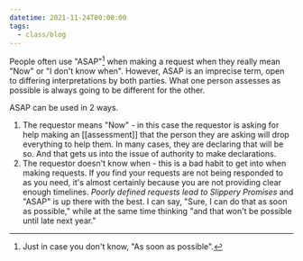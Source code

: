 ```yaml
---
datetime: 2021-11-24T00:00:00
tags:
  - class/blog
---
```

People often use "ASAP"[^1] when making a request when they really mean "Now" or "I don't know when". However, ASAP is an imprecise term, open to differing interpretations by both parties. What one person assesses as possible is always going to be different for the other.

ASAP can be used in 2 ways.

1. The requestor means "Now" - in this case the requestor is asking for help making an [[assessment]] that the person they are asking will drop everything to help them. In many cases, they are declaring that will be so. And that gets us into the issue of authority to make declarations.
2. The requestor doesn't know when - this is a bad habit to get into when making requests. If you find your requests are not being responded to as you need, it's almost certainly because you are not providing clear enough timelines. _Poorly defined requests lead to Slippery Promises_ and "ASAP" is up there with the best. I can say, "Sure, I can do that as soon as possible," while at the same time thinking "and that won't be possible until late next year."

[^1]: Just in case you don't know, "As soon as possible".